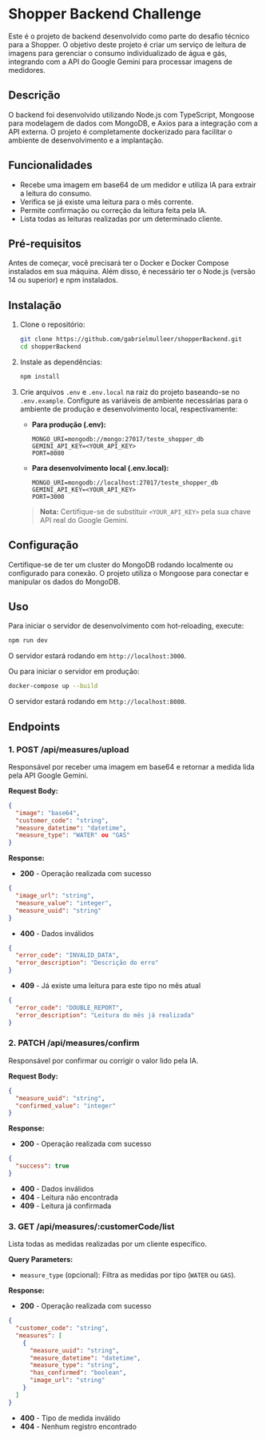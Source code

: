 # Shopper Backend Challenge

Este é o projeto de backend desenvolvido como parte do desafio técnico para a Shopper. O objetivo deste projeto é criar um serviço de leitura de imagens para gerenciar o consumo individualizado de água e gás, integrando com a API do Google Gemini para processar imagens de medidores.

## Descrição

O backend foi desenvolvido utilizando Node.js com TypeScript, Mongoose para modelagem de dados com MongoDB, e Axios para a integração com a API externa. O projeto é completamente dockerizado para facilitar o ambiente de desenvolvimento e a implantação.

## Funcionalidades

- Recebe uma imagem em base64 de um medidor e utiliza IA para extrair a leitura do consumo.
- Verifica se já existe uma leitura para o mês corrente.
- Permite confirmação ou correção da leitura feita pela IA.
- Lista todas as leituras realizadas por um determinado cliente.

## Pré-requisitos

Antes de começar, você precisará ter o Docker e Docker Compose instalados em sua máquina. Além disso, é necessário ter o Node.js (versão 14 ou superior) e npm instalados.

## Instalação

1. Clone o repositório:

   ```bash
   git clone https://github.com/gabrielmulleer/shopperBackend.git
   cd shopperBackend
   ```

2. Instale as dependências:

   ```bash
   npm install
   ```

3. Crie arquivos `.env` e `.env.local` na raiz do projeto baseando-se no `.env.example`. Configure as variáveis de ambiente necessárias para o ambiente de produção e desenvolvimento local, respectivamente:

   - **Para produção (.env):**

     ```
     MONGO_URI=mongodb://mongo:27017/teste_shopper_db
     GEMINI_API_KEY=<YOUR_API_KEY>
     PORT=8080
     ```

   - **Para desenvolvimento local (.env.local):**
     ```
     MONGO_URI=mongodb://localhost:27017/teste_shopper_db
     GEMINI_API_KEY=<YOUR_API_KEY>
     PORT=3000
     ```

   > **Nota:** Certifique-se de substituir `<YOUR_API_KEY>` pela sua chave API real do Google Gemini.

## Configuração

Certifique-se de ter um cluster do MongoDB rodando localmente ou configurado para conexão. O projeto utiliza o Mongoose para conectar e manipular os dados do MongoDB.

## Uso

Para iniciar o servidor de desenvolvimento com hot-reloading, execute:

```bash
npm run dev
```

O servidor estará rodando em `http://localhost:3000`.

Ou para iniciar o servidor em produção:

```bash
docker-compose up --build
```

O servidor estará rodando em `http://localhost:8080`.

## Endpoints

### 1. POST /api/measures/upload

Responsável por receber uma imagem em base64 e retornar a medida lida pela API Google Gemini.

**Request Body:**

```json
{
  "image": "base64",
  "customer_code": "string",
  "measure_datetime": "datetime",
  "measure_type": "WATER" ou "GAS"
}
```

**Response:**

- **200** - Operação realizada com sucesso

```json
{
  "image_url": "string",
  "measure_value": "integer",
  "measure_uuid": "string"
}
```

- **400** - Dados inválidos

```json
{
  "error_code": "INVALID_DATA",
  "error_description": "Descrição do erro"
}
```

- **409** - Já existe uma leitura para este tipo no mês atual

```json
{
  "error_code": "DOUBLE_REPORT",
  "error_description": "Leitura do mês já realizada"
}
```

### 2. PATCH /api/measures/confirm

Responsável por confirmar ou corrigir o valor lido pela IA.

**Request Body:**

```json
{
  "measure_uuid": "string",
  "confirmed_value": "integer"
}
```

**Response:**

- **200** - Operação realizada com sucesso

```json
{
  "success": true
}
```

- **400** - Dados inválidos
- **404** - Leitura não encontrada
- **409** - Leitura já confirmada

### 3. GET /api/measures/:customerCode/list

Lista todas as medidas realizadas por um cliente específico.

**Query Parameters:**

- `measure_type` (opcional): Filtra as medidas por tipo (`WATER` ou `GAS`).

**Response:**

- **200** - Operação realizada com sucesso

```json
{
  "customer_code": "string",
  "measures": [
    {
      "measure_uuid": "string",
      "measure_datetime": "datetime",
      "measure_type": "string",
      "has_confirmed": "boolean",
      "image_url": "string"
    }
  ]
}
```

- **400** - Tipo de medida inválido
- **404** - Nenhum registro encontrado
